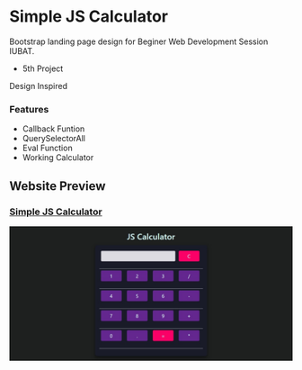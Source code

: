 # Simple JS Calculator
Bootstrap landing page design for Beginer Web Development Session IUBAT.
- 5th Project

Design Inspired

### Features
- Callback Funtion
- QuerySelectorAll
- Eval Function
- Working Calculator 

## Website Preview
### [Simple JS Calculator](shz-code.github.io/simple-js-calculator/)
![Frontend Bootcamp](./website-preview.jpeg)
